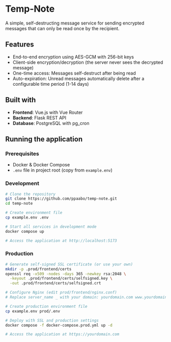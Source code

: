 # Temp-Note

A simple, self-destructing message service for sending encrypted messages that can only be read once by the recipient.

## Features

- End-to-end encryption using AES-GCM with 256-bit keys
- Client-side encryption/decryption (the server never sees the decrypted message)
- One-time access: Messages self-destruct after being read
- Auto-expiration: Unread messages automatically delete after a configurable time period (1-14 days)

## Built with

- **Frontend**: Vue.js with Vue Router
- **Backend**: Flask REST API
- **Database**: PostgreSQL with pg_cron

## Running the application

### Prerequisites
- Docker & Docker Compose
- `.env` file in project root (copy from `example.env`)

### Development
```bash
# Clone the repository
git clone https://github.com/ppaabo/temp-note.git
cd temp-note

# Create environment file
cp example.env .env

# Start all services in development mode
docker compose up

# Access the application at http://localhost:5173
```

### Production
```bash
# Generate self-signed SSL certificate (or use your own)
mkdir -p .prod/frontend/certs
openssl req -x509 -nodes -days 365 -newkey rsa:2048 \
  -keyout .prod/frontend/certs/selfsigned.key \
  -out .prod/frontend/certs/selfsigned.crt

# Configure Nginx (edit prod/frontend/nginx.conf)
# Replace server_name _ with your domain: yourdomain.com www.yourdomain.com

# Create production environment file
cp example.env prod/.env

# Deploy with SSL and production settings
docker compose -f docker-compose.prod.yml up -d

# Access the application at https://yourdomain.com
```



